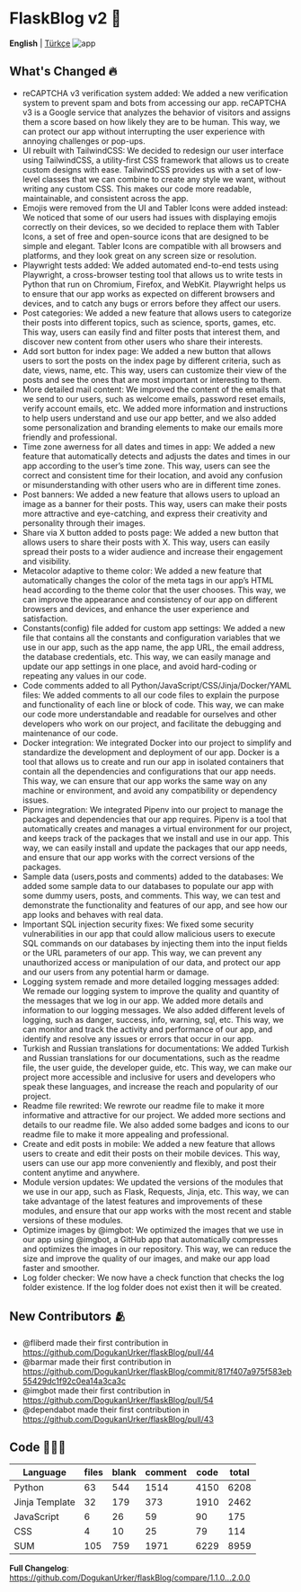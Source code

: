 # FlaskBlog v2 📜

**English** | [Türkçe](./version2Changelog_tr.md)
![app](https://github.com/DogukanUrker/flaskBlog/blob/main/images/Light.png?raw=true)

## What's Changed 🔥

- reCAPTCHA v3 verification system added: We added a new verification system to prevent spam and bots from accessing our app. reCAPTCHA v3 is a Google service that analyzes the behavior of visitors and assigns them a score based on how likely they are to be human. This way, we can protect our app without interrupting the user experience with annoying challenges or pop-ups.
- UI rebuilt with TailwindCSS: We decided to redesign our user interface using TailwindCSS, a utility-first CSS framework that allows us to create custom designs with ease. TailwindCSS provides us with a set of low-level classes that we can combine to create any style we want, without writing any custom CSS. This makes our code more readable, maintainable, and consistent across the app.
- Emojis were removed from the UI and Tabler Icons were added instead: We noticed that some of our users had issues with displaying emojis correctly on their devices, so we decided to replace them with Tabler Icons, a set of free and open-source icons that are designed to be simple and elegant. Tabler Icons are compatible with all browsers and platforms, and they look great on any screen size or resolution.
- Playwright tests added: We added automated end-to-end tests using Playwright, a cross-browser testing tool that allows us to write tests in Python that run on Chromium, Firefox, and WebKit. Playwright helps us to ensure that our app works as expected on different browsers and devices, and to catch any bugs or errors before they affect our users.
- Post categories: We added a new feature that allows users to categorize their posts into different topics, such as science, sports, games, etc. This way, users can easily find and filter posts that interest them, and discover new content from other users who share their interests.
- Add sort button for index page: We added a new button that allows users to sort the posts on the index page by different criteria, such as date, views, name, etc. This way, users can customize their view of the posts and see the ones that are most important or interesting to them.
- More detailed mail content: We improved the content of the emails that we send to our users, such as welcome emails, password reset emails, verify account emails, etc. We added more information and instructions to help users understand and use our app better, and we also added some personalization and branding elements to make our emails more friendly and professional.
- Time zone awerness for all dates and times in app: We added a new feature that automatically detects and adjusts the dates and times in our app according to the user’s time zone. This way, users can see the correct and consistent time for their location, and avoid any confusion or misunderstanding with other users who are in different time zones.
- Post banners: We added a new feature that allows users to upload an image as a banner for their posts. This way, users can make their posts more attractive and eye-catching, and express their creativity and personality through their images.
- Share via X button added to posts page: We added a new button that allows users to share their posts with X. This way, users can easily spread their posts to a wider audience and increase their engagement and visibility.
- Metacolor adaptive to theme color: We added a new feature that automatically changes the color of the meta tags in our app’s HTML head according to the theme color that the user chooses. This way, we can improve the appearance and consistency of our app on different browsers and devices, and enhance the user experience and satisfaction.
- Constants(config) file added for custom app settings: We added a new file that contains all the constants and configuration variables that we use in our app, such as the app name, the app URL, the email address, the database credentials, etc. This way, we can easily manage and update our app settings in one place, and avoid hard-coding or repeating any values in our code.
- Code comments added to all Python/JavaScript/CSS/Jinja/Docker/YAML files: We added comments to all our code files to explain the purpose and functionality of each line or block of code. This way, we can make our code more understandable and readable for ourselves and other developers who work on our project, and facilitate the debugging and maintenance of our code.
- Docker integration: We integrated Docker into our project to simplify and standardize the development and deployment of our app. Docker is a tool that allows us to create and run our app in isolated containers that contain all the dependencies and configurations that our app needs. This way, we can ensure that our app works the same way on any machine or environment, and avoid any compatibility or dependency issues.
- Pipnv integration: We integrated Pipenv into our project to manage the packages and dependencies that our app requires. Pipenv is a tool that automatically creates and manages a virtual environment for our project, and keeps track of the packages that we install and use in our app. This way, we can easily install and update the packages that our app needs, and ensure that our app works with the correct versions of the packages.
- Sample data (users,posts and comments) added to the databases: We added some sample data to our databases to populate our app with some dummy users, posts, and comments. This way, we can test and demonstrate the functionality and features of our app, and see how our app looks and behaves with real data.
- Important SQL injection security fixes: We fixed some security vulnerabilities in our app that could allow malicious users to execute SQL commands on our databases by injecting them into the input fields or the URL parameters of our app. This way, we can prevent any unauthorized access or manipulation of our data, and protect our app and our users from any potential harm or damage.
- Logging system remade and more detailed logging messages added: We remade our logging system to improve the quality and quantity of the messages that we log in our app. We added more details and information to our logging messages. We also added different levels of logging, such as danger, success, info, warning, sql, etc. This way, we can monitor and track the activity and performance of our app, and identify and resolve any issues or errors that occur in our app.
- Turkish and Russian translations for documentations: We added Turkish and Russian translations for our documentations, such as the readme file, the user guide, the developer guide, etc. This way, we can make our project more accessible and inclusive for users and developers who speak these languages, and increase the reach and popularity of our project.
- Readme file rewrited: We rewrote our readme file to make it more informative and attractive for our project. We added more sections and details to our readme file. We also added some badges and icons to our readme file to make it more appealing and professional.
- Create and edit posts in mobile: We added a new feature that allows users to create and edit their posts on their mobile devices. This way, users can use our app more conveniently and flexibly, and post their content anytime and anywhere.
- Module version updates: We updated the versions of the modules that we use in our app, such as Flask, Requests, Jinja, etc. This way, we can take advantage of the latest features and improvements of these modules, and ensure that our app works with the most recent and stable versions of these modules.
- Optimize images by @imgbot: We optimized the images that we use in our app using @imgbot, a GitHub app that automatically compresses and optimizes the images in our repository. This way, we can reduce the size and improve the quality of our images, and make our app load faster and smoother.
- Log folder checker: We now have a check function that checks the log folder existence. If the log folder does not exist then it will be created.

## New Contributors 🫂

- @fliberd made their first contribution in <https://github.com/DogukanUrker/flaskBlog/pull/44>
- @barmar made their first contribution in <https://github.com/DogukanUrker/flaskBlog/commit/817f407a975f583eb55429dc1f92c0ea14a3ca3c>
- @imgbot made their first contribution in <https://github.com/DogukanUrker/flaskBlog/pull/54>
- @dependabot made their first contribution in <https://github.com/DogukanUrker/flaskBlog/pull/43>

## Code 🧑🏻‍💻

| Language       | files | blank | comment | code | total |
| -------------- | ----- | ----- | ------- | ---- | ----- |
| Python         | 63    | 544   | 1514    | 4150 | 6208  |
| Jinja Template | 32    | 179   | 373     | 1910 | 2462  |
| JavaScript     | 6     | 26    | 59      | 90   | 175   |
| CSS            | 4     | 10    | 25      | 79   | 114   |
| SUM            | 105   | 759   | 1971    | 6229 | 8959  |

**Full Changelog**: <https://github.com/DogukanUrker/flaskBlog/compare/1.1.0...2.0.0>
